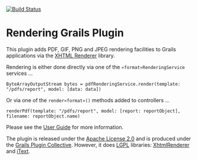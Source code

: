 [![Build Status](https://travis-ci.org/gpc/rendering.svg?branch=master)](https://travis-ci.org/gpc/rendering)

Rendering Grails Plugin
=======================

This plugin adds PDF, GIF, PNG and JPEG rendering facilities to Grails applications via the [XHTML Renderer](https://xhtmlrenderer.dev.java.net/) library.

Rendering is either done directly via one of the `«format»RenderingService` services …

    ByteArrayOutputStream bytes = pdfRenderingService.render(template: "/pdfs/report", model: [data: data])

Or via one of the `render«format»()` methods added to controllers …

    renderPdf(template: "/pdfs/report", model: [report: reportObject], filename: reportObject.name)

Please see the [User Guide](http://gpc.github.com/grails-rendering/ "Grails Rendering Plugin @ GitHub") for more information.

The plugin is released under the [Apache License 2.0](http://www.apache.org/licenses/LICENSE-2.0.html "Apache License, Version 2.0 - The Apache Software Foundation") and is produced under the [Grails Plugin Collective](http://gpc.github.com/). 
However, it does [LGPL](http://www.gnu.org/licenses/lgpl.html) libraries: [XhtmlRenderer](https://code.google.com/p/flying-saucer/) and [iText](http://sourceforge.net/projects/itext/).
